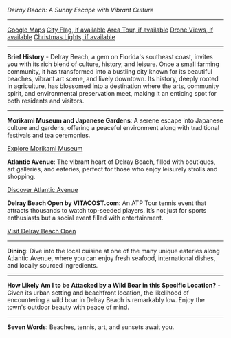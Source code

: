 *Delray Beach: A Sunny Escape with Vibrant Culture*

---

[Google Maps](https://www.google.com/maps/place/Delray+Beach,+FL)
[City Flag, if available](https://www.google.com/search?tbm=isch&q=Delray+Beach+FL+Flag+Picture)
[Area Tour, if available](https://www.youtube.com/results?search_query=Delray+Beach+FL+4k+tour)
[Drone Views, if available](https://www.youtube.com/results?search_query=Delray+Beach+FL+4k+drone)
[Christmas Lights, if available](https://www.youtube.com/results?search_query=Delray+Beach+FL+christmas+lights)

---

**Brief History** - Delray Beach, a gem on Florida's southeast coast, invites you with its rich blend of culture, history, and leisure. Once a small farming community, it has transformed into a bustling city known for its beautiful beaches, vibrant art scene, and lively downtown. Its history, deeply rooted in agriculture, has blossomed into a destination where the arts, community spirit, and environmental preservation meet, making it an enticing spot for both residents and visitors.

---

**Morikami Museum and Japanese Gardens**: A serene escape into Japanese culture and gardens, offering a peaceful environment along with traditional festivals and tea ceremonies.

  [Explore Morikami Museum](https://www.youtube.com/results?search_query=Delray+Beach+Morikami+Museum)

**Atlantic Avenue**: The vibrant heart of Delray Beach, filled with boutiques, art galleries, and eateries, perfect for those who enjoy leisurely strolls and shopping.

  [Discover Atlantic Avenue](https://www.youtube.com/results?search_query=Delray+Beach+Atlantic+Avenue)

**Delray Beach Open by VITACOST.com**: An ATP Tour tennis event that attracts thousands to watch top-seeded players. It’s not just for sports enthusiasts but a social event filled with entertainment.

  [Visit Delray Beach Open](https://www.youtube.com/results?search_query=Delray+Beach+Tennis+Open)

---

**Dining**: Dive into the local cuisine at one of the many unique eateries along Atlantic Avenue, where you can enjoy fresh seafood, international dishes, and locally sourced ingredients.

---

**How Likely Am I to be Attacked by a Wild Boar in this Specific Location?** - Given its urban setting and beachfront location, the likelihood of encountering a wild boar in Delray Beach is remarkably low. Enjoy the town's outdoor beauty with peace of mind.

---

**Seven Words**: Beaches, tennis, art, and sunsets await you.